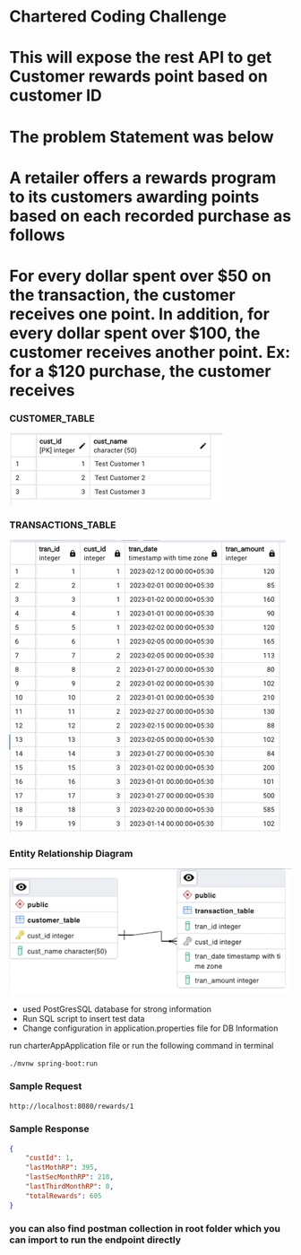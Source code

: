 # Chartered Coding Challenge

# This will expose the rest API to get Customer rewards point based on customer ID

# The problem Statement was below

# A retailer offers a rewards program to its customers awarding points based on each recorded purchase as follows

# For every dollar spent over $50 on the transaction, the customer receives one point. In addition, for every dollar spent over $100, the customer receives another point. Ex: for a $120 purchase, the customer receives

### CUSTOMER_TABLE

![](./images/Customers.png)

### TRANSACTIONS_TABLE

![](./images/Transactions.png)

### Entity Relationship Diagram

![](./images/erd.png)

- used PostGresSQL database for strong information
- Run SQL script to insert test data
- Change configuration in application.properties file for DB Information
  
run charterAppApplication file or run the following command in terminal

```./mvnw spring-boot:run```

### Sample Request

```http://localhost:8080/rewards/1```

### Sample Response

```json
{
    "custId": 1,
    "lastMothRP": 395,
    "lastSecMonthRP": 210,
    "lastThirdMonthRP": 0,
    "totalRewards": 605
}
```

### you can also find postman collection in root folder which you can import to run the endpoint directly
